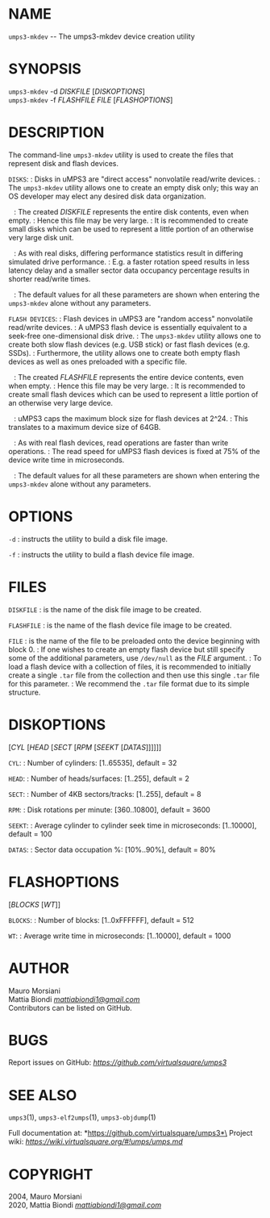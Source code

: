 <!--
.\" Copyright (C) 2020 Mattia Biondi, Mikey Goldweber, Renzo Davoli
.\"
.\" This is free documentation; you can redistribute it and/or
.\" modify it under the terms of the GNU General Public License,
.\" as published by the Free Software Foundation, either version 3
.\" of the License, or (at your option) any later version.
.\"
.\" The GNU General Public License's references to "object code"
.\" and "executables" are to be interpreted as the output of any
.\" document formatting or typesetting system, including
.\" intermediate and printed output.
.\"
.\" This manual is distributed in the hope that it will be useful,
.\" but WITHOUT ANY WARRANTY; without even the implied warranty of
.\" MERCHANTABILITY or FITNESS FOR A PARTICULAR PURPOSE.  See the
.\" GNU General Public License for more details.
.\"
.\" You should have received a copy of the GNU General Public
.\" License along with this manual; if not, write to the Free
.\" Software Foundation, Inc., 51 Franklin St, Fifth Floor, Boston,
.\" MA 02110-1301 USA.
.\"
-->
# NAME

`umps3-mkdev` -- The umps3-mkdev device creation utility

# SYNOPSIS

`umps3-mkdev` -d *DISKFILE* [*DISKOPTIONS*]\
`umps3-mkdev` -f *FLASHFILE* *FILE* [*FLASHOPTIONS*]

# DESCRIPTION

The command-line `umps3-mkdev` utility is used to create the files that represent disk and flash devices.

 `DISKS`:
: Disks in uMPS3 are "direct access" nonvolatile read/write devices.
: The `umps3-mkdev` utility allows one to create an empty disk only; this way an OS developer may elect any desired disk data organization.

 ` `
: The created *DISKFILE* represents the entire disk contents, even when empty.
: Hence this file may be very large.
: It is recommended to create small disks which can be used to represent a little portion of an otherwise very large disk unit.

  ` `
: As with real disks, differing performance statistics result in differing simulated drive performance.
: E.g. a faster rotation speed results in less latency delay and a smaller sector data occupancy percentage results in shorter read/write times.

  ` `
: The default values for all these parameters are shown when entering the `umps3-mkdev` alone without any parameters.

 `FLASH DEVICES`:
: Flash devices in uMPS3 are "random access" nonvolatile read/write devices.
: A uMPS3 flash device is essentially equivalent to a seek-free one-dimensional disk drive.
: The `umps3-mkdev` utility allows one to create both slow flash devices (e.g. USB stick) or fast flash devices (e.g. SSDs).
: Furthermore, the utility allows one to create both empty flash devices as well as ones preloaded with a specific file.

  ` `
: The created *FLASHFILE* represents the entire device contents, even when empty.
: Hence this file may be very large.
: It is recommended to create small flash devices which can be used to represent a little portion of an otherwise very large device.

  ` `
: uMPS3 caps the maximum block size for flash devices at 2\^24.
: This translates to a maximum device size of 64GB.

  ` `
: As with real flash devices, read operations are faster than write operations.
: The read speed for uMPS3 flash devices is fixed at 75% of the device write time in microseconds.

  ` `
: The default values for all these parameters are shown when entering the `umps3-mkdev` alone without any parameters.

# OPTIONS

  `-d`
: instructs the utility to build a disk file image.

  `-f`
: instructs the utility to build a flash device file image.

# FILES

  `DISKFILE`
: is the name of the disk file image to be created.

  `FLASHFILE`
: is the name of the flash device file image to be created.

  `FILE`
: is the name of the file to be preloaded onto the device beginning with block 0.
: If one wishes to create an empty flash device but still specify some of the additional parameters, use `/dev/null` as the *FILE* argument.
: To load a flash device with a collection of files, it is recommended to initially create a single `.tar` file from the collection and then use this single `.tar` file for this parameter.
: We recommend the `.tar` file format due to its simple structure.

# DISKOPTIONS

[*CYL* [*HEAD* [*SECT* [*RPM* [*SEEKT* [*DATAS*]]]]]]

 `CYL`:
: Number of cylinders: [1..65535], default = 32

 `HEAD`:
: Number of heads/surfaces: [1..255], default = 2

 `SECT`:
: Number of 4KB sectors/tracks: [1..255], default = 8

 `RPM`:
: Disk rotations per minute: [360..10800], default = 3600

 `SEEKT`:
: Average cylinder to cylinder seek time in microseconds: [1..10000], default = 100

 `DATAS`:
: Sector data occupation %: [10%..90%], default = 80%

# FLASHOPTIONS

[*BLOCKS* [*WT*]]

 `BLOCKS`:
: Number of blocks: [1..0xFFFFFF], default = 512

  `WT`:
: Average write time in microseconds: [1..10000], default = 1000

# AUTHOR

Mauro Morsiani\
Mattia Biondi *mattiabiondi1@gmail.com*\
Contributors can be listed on GitHub.

# BUGS

Report issues on GitHub: *https://github.com/virtualsquare/umps3*

# SEE ALSO

`umps3`(1), `umps3-elf2umps`(1), `umps3-objdump`(1)

Full documentation at: *https://github.com/virtualsquare/umps3*\
Project wiki: *https://wiki.virtualsquare.org/#!umps/umps.md*

# COPYRIGHT

2004, Mauro Morsiani\
2020, Mattia Biondi *mattiabiondi1@gmail.com*
